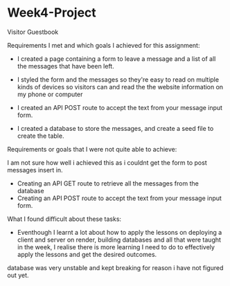# Week4-Project

Visitor Guestbook

Requirements I met and which goals I achieved for this assignment:

- I created a page containing a form to leave a message and a list of all the messages that have been left.

- I styled the form and the messages so they're easy to read on multiple kinds of devices so visitors can and read the the website information on my phone or computer

- I created an API POST route to accept the text from your message input form.

- I created a database to store the messages, and create a seed file to create the table.

Requirements or goals that I were not quite able to achieve:

I am not sure how well i achieved this as i couldnt get the form to post messages insert in.

- Creating an API GET route to retrieve all the messages from the database
- Creating an API POST route to accept the text from your message input form.

What I found difficult about these tasks:

- Eventhough I learnt a lot about how to apply the lessons on deploying a client and server on render, building databases and all that were taught in the week, I realise there is more learning I need to do to effectively apply the lessons and get the desired outcomes.

database was very unstable and kept breaking for reason i have not figured out yet.
